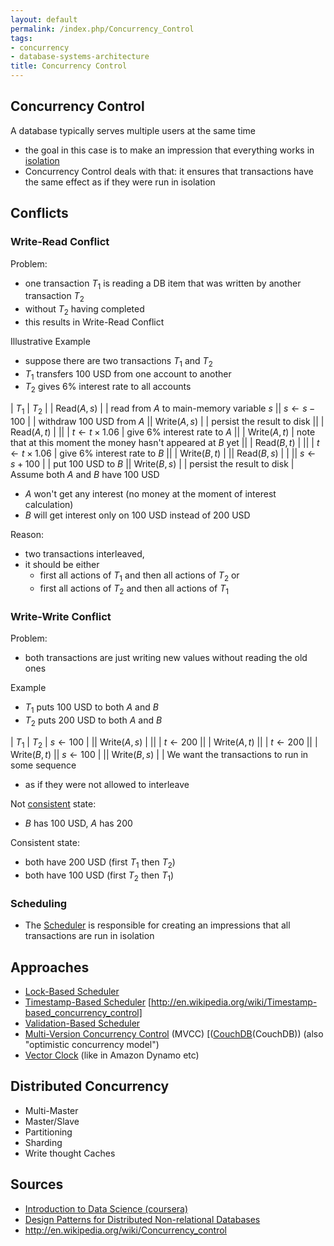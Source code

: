 ```yaml
---
layout: default
permalink: /index.php/Concurrency_Control
tags:
- concurrency
- database-systems-architecture
title: Concurrency Control
---
```

## Concurrency Control
A database typically serves multiple users at the same time 
- the goal in this case is to make an impression that everything works in [isolation](Isolation_(databases))
- Concurrency Control deals with that: it ensures that transactions have the same effect as if they were run in isolation 


## Conflicts
### Write-Read Conflict
Problem:
- one transaction $T_1$ is reading a DB item that was written by another transaction $T_2$
- without $T_2$ having completed 
- this results in Write-Read Conflict


Illustrative Example
- suppose there are two transactions $T_1$ and $T_2$
- $T_1$ transfers 100 USD from one account to another 
- $T_2$ gives 6% interest rate to all accounts

|   $T_1$  |  $T_2$  |    |  Read($A, s$)  |   |  read from $A$ to main-memory variable $s$ ||  $s \leftarrow s - 100$  |   |  withdraw 100 USD from $A$ ||  Write($A, s$)  |   |  persist the result to disk ||    |  Read($A, t$)  |   ||    |  $t \leftarrow t \times 1.06$  |  give 6% interest rate to $A$ ||    |  Write($A, t$)  |  note that at this moment the money hasn't appeared at $B$ yet ||    |  Read($B, t$)  |   ||    |  $t \leftarrow t \times 1.06$  |  give 6% interest rate to $B$ ||    |  Write($B, t$)  |   ||  Read($B, s$)  |   |   ||  $s \leftarrow s + 100$  |   |  put 100 USD to $B$ ||  Write($B, s$)  |   |  persist the result to disk |
Assume both $A$ and $B$ have 100 USD
- $A$ won't get any interest (no money at the moment of interest calculation)
- $B$ will get interest only on 100 USD instead of 200 USD

Reason: 
- two transactions interleaved, 
- it should be either 
  - first all actions of $T_1$ and then all actions of $T_2$ or
  - first all actions of $T_2$ and then all actions of $T_1$

### Write-Write Conflict
Problem:
- both transactions are just writing new values without reading the old ones 

Example
- $T_1$ puts 100 USD to both $A$ and $B$ 
- $T_2$ puts 200 USD to both $A$ and $B$ 

|   $T_1$  |  $T_2$  |  $s \leftarrow 100$  |  ||  Write($A, s$)  |  ||   |  $t \leftarrow 200$ ||   |  Write($A, t$) ||   |  $t \leftarrow 200$ ||   |  Write($B, t$) ||  $s \leftarrow 100$  |  ||  Write($B, s$)  |  |
We want the transactions to run in some sequence
- as if they were not allowed to interleave 

Not [consistent](Consistency_(databases)) state:
- $B$ has 100 USD, $A$ has 200 

Consistent state:
- both have 200 USD (first $T_1$ then $T_2$)
- both have 100 USD (first $T_2$ then $T_1$)


### Scheduling
- The [Scheduler](Scheduler) is responsible for creating an impressions that all transactions are run in isolation 


## Approaches
- [Lock-Based Scheduler](Lock-Based_Scheduler)
- [Timestamp-Based Scheduler](Timestamp-Based_Scheduler) [http://en.wikipedia.org/wiki/Timestamp-based_concurrency_control]
- [Validation-Based Scheduler](Validation-Based_Scheduler)
- [Multi-Version Concurrency Control](Multi-Version_Concurrency_Control) (MVCC) [([CouchDB](http://en.wikipedia.org/wiki/Multiversion_concurrency_control])(CouchDB)) (also "optimistic concurrency model")
- [Vector Clock](Vector_Clock) (like in Amazon Dynamo etc)


## Distributed Concurrency
- Multi-Master
- Master/Slave
- Partitioning 
- Sharding 
- Write thought Caches


## Sources
- [Introduction to Data Science (coursera)](Introduction_to_Data_Science_(coursera))
- [Design Patterns for Distributed Non-relational Databases](http://www.slideshare.net/guestdfd1ec/design-patterns-for-distributed-nonrelational-databases)
- http://en.wikipedia.org/wiki/Concurrency_control
